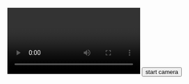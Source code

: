 
<video id="video" autoplay playsinline></video>
<button id="start">start camera</button>

<script>
'use strict';

// カメラデバイスの取得に成功したときの処理
function handleSuccess(stream) {
    // HTML 内の video element を取得する。
    const video = document.querySelector('video');
    // video element の srcObject に stream を設定する。
    video.srcObject = stream;
}

// カメラデバイスが取得できなかったときの処理
function handleError(error) {
    console.error(error);
}

async function init(e) {
    const constraints = {
        audio: false,  // オーディオデバイスは使用しない
        video: true // デフォルトのカメラデバイスを使用する
    };

    try {
        // getUserMedia() でカメラデバイスを取得する。
        const stream = await navigator.mediaDevices.getUserMedia(constraints);
        // デバイス取得に成功したとき
        handleSuccess(stream);
    } catch (e) {
        // デバイスの取得に失敗したとき
        handleError(e);
    }
}

// start ボタンを押したらカメラでの撮影を開始する。
document.querySelector('#start').addEventListener('click', function(e){
    init(e);
}); 
</script>
